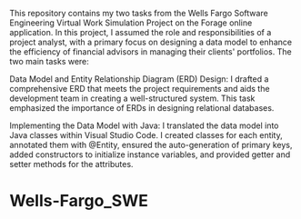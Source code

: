 This repository contains my two tasks from the Wells Fargo Software Engineering Virtual Work Simulation Project on the Forage online application. In this project, I assumed the role and responsibilities of a project analyst, with a primary focus on designing a data model to enhance the efficiency of financial advisors in managing their clients' portfolios. The two main tasks were:

Data Model and Entity Relationship Diagram (ERD) Design: I drafted a comprehensive ERD that meets the project requirements and aids the development team in creating a well-structured system. This task emphasized the importance of ERDs in designing relational databases.

Implementing the Data Model with Java: I translated the data model into Java classes within Visual Studio Code. I created classes for each entity, annotated them with @Entity, ensured the auto-generation of primary keys, added constructors to initialize instance variables, and provided getter and setter methods for the attributes.

# Wells-Fargo_SWE
